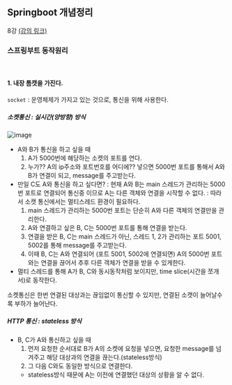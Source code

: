 ## Springboot 개념정리
8강 
[(강의 링크)](https://www.inflearn.com/course/%EC%8A%A4%ED%94%84%EB%A7%81%EB%B6%80%ED%8A%B8-%EA%B0%9C%EB%85%90%EC%A0%95%EB%A6%AC/dashboard)    

### 스프링부트 동작원리
<br>

#### 1. 내장 톰캣을 가진다.
`socket` : 운영체제가 가지고 있는 것으로, 통신을 위해 사용한다.
##### 소켓통신 : 실시간(양방향) 방식
![image](https://github.com/ssIIIn0-0/backend-springboot-study/assets/62862307/aab210ef-e24c-4156-808c-e875e96a3099)
  - A와 B가 통신을 하고 싶을 때
    1. A가 5000번에 해당하는 소켓의 포트를 연다.
    2. 누가?? A의 ip주소와 포트번호를 어디에?? 넣으면 5000번 포트를 통해서 A와 B가 연결이 되고, message를 주고받는다.
  - 만일 C도 A와 통신을 하고 싶다면?
    : 현재 A와 B는 main 스레드가 관리하는 5000번 포트로 연결되어 통신중 이므로 A는 다른 객체와 연결을 시작할 수 없다.
    : 따라서 소캣 통신에서는 멀티스레드 환경이 필요하다.
    1. main 스레드가 관리하는 5000번 포트는 단순히 A와 다른 객체의 연결만을 관리한다.
    2. A와 연결하고 싶은 B, C는 5000번 포트를 통해 연결을 받는다.
    3. 연결을 받은 B, C는 main 스레드가 아닌, 스레드 1, 2가 관리하는 포트 5001, 5002를 통해 message를 주고받는다.
    4. 이때 B, C는 A와 연결되어 (포트 5001, 5002에 연결되면) A의 5000번 포트와는 연결을 끊어서 추후 다른 객체가 연결을 받을 수 있게한다.
   - 멀티 스레드를 통해 A가 B, C와 동시동작처럼 보이지만, time slice(시간을 쪼개서)로 동작한다.

소켓통신은 한번 연결된 대상과는 끊임없이 통신할 수 있지만, 연결된 소캣이 늘어날수록 부하가 늘어난다.

##### HTTP 통신 : stateless 방식
  - B, C가 A와 통신하고 싶을 때
    1. 먼저 요청한 순서대로 B가 A의 소켓에 요청을 넣으면, 요청한 message를 넘겨주고 해당 대상과의 연결을 끊는다.(stateless방식)
    2. 그 다음 C와도 동일한 방식으로 연결한다.
    - stateless방식 때문에 A는 이전에 연결했던 대상의 상황을 알 수 없다.
